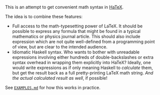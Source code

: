 This is an attempt to get convenient math syntax in [HaTeX](https://github.com/Daniel-Diaz/HaTeX).

The idea is to combine these features:

- Full access to the math-typesetting power of LaTeX. It should be possible to express any formula that might be found in a typical mathematics or physics journal article. This should also include expression which are not quite well-defined from a programming point of view, but are clear to the intended audience.
- Idiomatic Haskell syntax. Who wants to bother with unreadable expressions involving either hundreds of double-backslashes or extra syntax overhead in wrapping them explicitly into HaTeX?
Ideally, one would write expressions as if only meaning Haskell to _calculate_ them, but get the result back as a full pretty-printing LaTeX math string. _And the actual calculated result as well_, if possible!

See [`EXAMPLES.md`](EXAMPLES.md) for how this works in practice.
